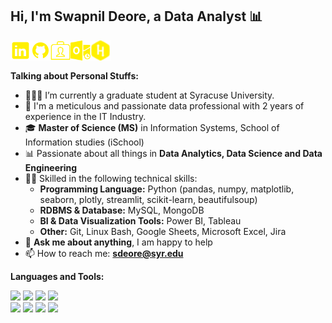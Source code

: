 <!-- Your title -->
## Hi, I'm Swapnil Deore, a Data Analyst :bar_chart:

<!-- Your badges
You can use the website to generate badges: https://shields.io/
-->

[<img align="left" alt="LinkedIn" width="32px" src="https://github.com/Swapppyy/Swapppyy/blob/main/linkedin.png" />](https://www.linkedin.com/in/swapnildeore/)
[<img align="left" alt="GitHub" width="32px" src="https://github.com/Swapppyy/Swapppyy/blob/main/Gitic.png" />](https://github.com/Swapppyy/)
[<img align="left" alt="My Portfolio" width="32px" src="https://github.com/Swapppyy/Swapppyy/blob/main/pf.png" />](https://example.com/)
[<img align="left" alt="Outlook" width="32px" src="https://github.com/Swapppyy/Swapppyy/blob/main/outlook.png" />](mailto:sdeore@syr.edu)
[<img align="left" alt="Hackerrank" width="32px" src="https://github.com/Swapppyy/Swapppyy/blob/main/hackk.png" />](https://www.hackerrank.com/swap_deo15/)




<br>
<br>

<!-- Talking about you -->
**Talking about Personal Stuffs:**

<!-- Any image aligned to the right. Beware the width -->

- 👨🏽‍💻 I’m currently a graduate student at Syracuse University.
- 🧑 I'm a meticulous and passionate data professional with 2 years of experience in the IT Industry.
- 🎓 **Master of Science (MS)** in Information Systems, School of Information studies (iSchool)
- 📊 Passionate about all things in **Data Analytics, Data Science and Data Engineering**
- 💪🏽 Skilled in the following technical skills:
  * **Programming Language:** Python (pandas, numpy, matplotlib, seaborn, plotly, streamlit, scikit-learn, beautifulsoup)
  * **RDBMS & Database:** MySQL, MongoDB
  * **BI & Data Visualization Tools:** Power BI, Tableau
  * **Other:** Git, Linux Bash, Google Sheets, Microsoft Excel, Jira
- 💬 **Ask me about anything**, I am happy to help
- 📫 How to reach me: **sdeore@syr.edu**

**Languages and Tools:** 

  <!-- Your languages and tools. Be careful with the alignment. 
  You can use this sites to get logos: https://www.vectorlogo.zone or https://simpleicons.org/
  -->
  <code><img width="10%" src="https://www.vectorlogo.zone/logos/python/python-ar21.svg"></code>
  <code><img width="10%" src="https://www.vectorlogo.zone/logos/microsoft/microsoft-ar21.svg"></code>
  <code><img width="10%" src="https://www.vectorlogo.zone/logos/microsoft_powerbi/microsoft_powerbi-ar21.svg"></code>
  <code><img width="10%" src="https://www.vectorlogo.zone/logos/mysql/mysql-ar21.svg"></code>
  <br />
  <code><img width="10%" src="https://www.vectorlogo.zone/logos/jupyter/jupyter-ar21.svg"></code>
  <code><img width="10%" src="https://www.vectorlogo.zone/logos/visualstudio_code/visualstudio_code-ar21.svg"></code>
  <code><img width="10%" src="https://www.vectorlogo.zone/logos/git-scm/git-scm-ar21.svg"></code>
  <code><img width="10%" src="https://www.vectorlogo.zone/logos/linux/linux-ar21.svg"></code>
</p>
